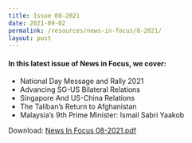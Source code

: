 ```yaml
---
title: Issue 08-2021
date: 2021-09-02
permalink: /resources/news-in-focus/8-2021/
layout: post
---
```


#### In this latest issue of News in Focus, we cover:
* National Day Message and Rally 2021
* Advancing SG-US Bilateral Relations
* Singapore And US-China Relations
* The Taliban’s Return to Afghanistan
* Malaysia’s 9th Prime Minister: Ismail Sabri Yaakob

Download:
<a href="/files/news-in-focus/2021/News%20In%20Focus%2008-2021.pdf" target="_blank">News In Focus 08-2021.pdf</a>